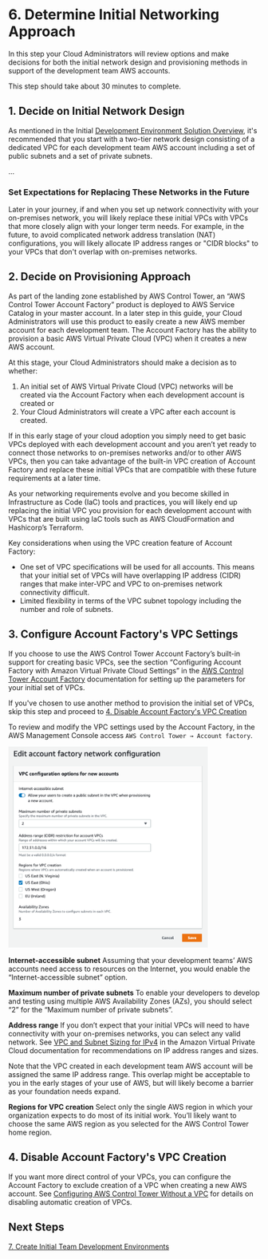 # 6. Determine Initial Networking Approach

In this step your Cloud Administrators will review options and make decisions for both the initial network design and provisioning methods in support of the development team AWS accounts.

This step should take about 30 minutes to complete.

## 1. Decide on Initial Network Design

As mentioned in the Initial [Development Environment Solution Overview](1-2-solution.md#vpc-network-for-each-development-team-aws-account), it's recommended that you start with a two-tier network design consisting of a dedicated VPC for each development team AWS account including a set of public subnets and a set of private subnets.  

...

### Set Expectations for Replacing These Networks in the Future

Later in your journey, if and when you set up network connectivity with your on-premises network, you will likely replace these initial VPCs with VPCs that more closely align with your longer term needs. For example, in the future, to avoid complicated network address translation (NAT) configurations, you will likely allocate IP address ranges or "CIDR blocks" to your VPCs that don't overlap with on-premises networks.

## 2. Decide on Provisioning Approach

As part of the landing zone established by AWS Control Tower, an “AWS Control Tower Account Factory” product is deployed to AWS Service Catalog in your master account. In a later step in this guide, your Cloud Administrators will use this product to easily create a new AWS member account for each development team. The Account Factory has the ability to provision a basic AWS Virtual Private Cloud (VPC) when it creates a new AWS account.

 At this stage, your Cloud Administrators should make a decision as to whether:

1. An initial set of AWS Virtual Private Cloud (VPC) networks will be created via the Account Factory when each development account is created or 
2. Your Cloud Administrators will create a VPC after each account is created.

 If in this early stage of your cloud adoption you simply need to get basic VPCs deployed with each development account and you aren’t yet ready to connect those networks to on-premises networks and/or to other AWS VPCs, then you can take advantage of the built-in VPC creation of Account Factory and replace these initial VPCs that are compatible with these future requirements at a later time.

 As your networking requirements evolve and you become skilled in Infrastructure as Code (IaC) tools and practices, you will likely end up replacing the initial VPC you provision for each development account with VPCs that are built using IaC tools such as AWS CloudFormation and Hashicorp’s Terraform. 

 Key considerations when using the VPC creation feature of Account Factory:

* One set of VPC specifications will be used for all accounts. This means that your initial set of VPCs will have overlapping IP address (CIDR) ranges that make inter-VPC and VPC to on-premises network connectivity difficult.
* Limited flexibility in terms of the VPC subnet topology including the number and role of subnets.

## 3. Configure Account Factory's VPC Settings

If you choose to use the AWS Control Tower Account Factory’s built-in support for creating basic VPCs, see the section “Configuring Account Factory with Amazon Virtual Private Cloud Settings” in the [AWS Control Tower Account Factory](https://docs.aws.amazon.com/controltower/latest/userguide/account-factory.html) documentation for setting up the parameters for your initial set of VPCs. 

If you've chosen to use another method to provision the initial set of VPCs, skip this step and proceed to [4. Disable Account Factory's VPC Creation](#4-disable-account-factorys-vpc-creation)

 To review and modify the VPC settings used by the Account Factory, in the AWS Management Console access `AWS Control Tower → Account factory`.

<img src="../images/control-tower-account-factory-network-settings.png" alt="AWS Control Tower Account Factory Network Settings" width="400"/>

**Internet-accessible subnet**
 Assuming that your development teams’ AWS accounts need access to resources on the Internet, you would enable the “Internet-accessible subnet” option.

**Maximum number of private subnets**
 To enable your developers to develop and testing using multiple AWS Availability Zones (AZs), you should select “2” for the “Maximum number of private subnets”.

**Address range**
 If you don’t expect that your initial VPCs will need to have connectivity with your on-premises networks, you can select any valid network. See [VPC and Subnet Sizing for IPv4](https://docs.aws.amazon.com/vpc/latest/userguide//VPC_Subnets.html#vpc-sizing-ipv4) in the Amazon Virtual Private Cloud documentation for recommendations on IP address ranges and sizes. 

 Note that the VPC created in each development team AWS account will be assigned the same IP address range. This overlap might be acceptable to you in the early stages of your use of AWS, but will likely become a barrier as your foundation needs expand.

**Regions for VPC creation**
 Select only the single AWS region in which your organization expects to do most of its initial work. You’ll likely want to choose the same AWS region as you selected for the AWS Control Tower home region.

## 4. Disable Account Factory's VPC Creation

 If you want more direct control of your VPCs, you can configure the Account Factory to exclude creation of a VPC when creating a new AWS account. See [Configuring AWS Control Tower Without a VPC](https://docs.aws.amazon.com/controltower/latest/userguide/configure-without-vpc.html) for details on disabling automatic creation of VPCs.

 ## Next Steps

[7. Create Initial Team Development Environments](2-7-create-team-dev-environments.md)
